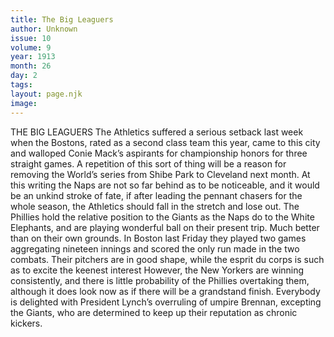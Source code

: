 ```yaml
---
title: The Big Leaguers
author: Unknown
issue: 10
volume: 9
year: 1913
month: 26
day: 2
tags:
layout: page.njk
image:
---
```

THE BIG LEAGUERS    The Athletics suffered a serious setback last week when the Bostons, rated as a second class team this year, came to this city and walloped Conie Mack’s aspirants for championship honors for three straight games. A repetition of this sort of thing will be a reason for removing the World’s series from Shibe Park to Cleveland next month. At this writing the Naps are not so far behind as to be noticeable, and it would be an unkind stroke of fate, if after leading the pennant chasers for the whole season, the Athletics should fall in the stretch and lose out.    The Phillies hold the relative position to the Giants as the Naps do to the White Elephants, and are playing wonderful ball on their present trip. Much better than on their own grounds. In Boston last Friday they played two games aggregating nineteen innings and scored the only run made in the two combats.    Their pitchers are in good shape, while the esprit du corps is such as to excite the keenest interest However, the New Yorkers are winning consistently, and there is little probability of the Phillies overtaking them, although it does look now as if there will be a grandstand finish.       Everybody is delighted with President Lynch’s overruling of umpire Brennan, excepting the Giants, who are determined to keep up their reputation as chronic kickers. 

